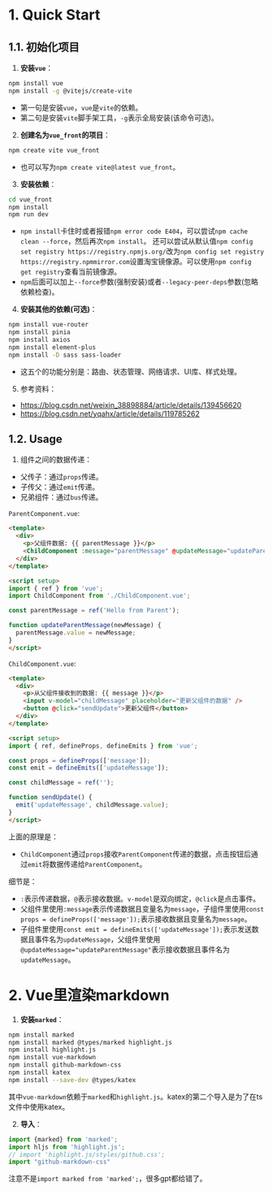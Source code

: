 # 1. Quick Start
## 1.1. 初始化项目

1. **安装`vue`**：
```bash
npm install vue
npm install -g @vitejs/create-vite
```
- 第一句是安装`vue`，`vue`是`vite`的依赖。
- 第二句是安装`vite`脚手架工具，`-g`表示全局安装(该命令可选)。


2. **创建名为`vue_front`的项目**：
```bash
npm create vite vue_front
```
- 也可以写为`npm create vite@latest vue_front`。

3. **安装依赖**：
```bash
cd vue_front
npm install
npm run dev
```
- `npm install`卡住时或者报错`npm error code E404`，可以尝试`npm cache clean --force`，然后再次`npm install`。
还可以尝试从默认值`npm config set registry https://registry.npmjs.org/`改为`npm config set registry https://registry.npmmirror.com`设置淘宝镜像源。可以使用`npm config get registry`查看当前镜像源。
- `npm`后面可以加上`--force`参数(强制安装)或者`--legacy-peer-deps`参数(忽略依赖检查)。

4. **安装其他的依赖(可选)**：
```bash
npm install vue-router
npm install pinia
npm install axios
npm install element-plus
npm install -D sass sass-loader
```
- 这五个的功能分别是：路由、状态管理、网络请求、UI库、样式处理。


5. 参考资料：
- https://blog.csdn.net/weixin_38898884/article/details/139456620
- https://blog.csdn.net/yqahx/article/details/119785262


## 1.2. Usage

1. 组件之间的数据传递：
- 父传子：通过`props`传递。
- 子传父：通过`emit`传递。
- 兄弟组件：通过`bus`传递。

`ParentComponent.vue`:
```html
<template>
  <div>
    <p>父组件数据: {{ parentMessage }}</p>
    <ChildComponent :message="parentMessage" @updateMessage="updateParentMessage" />
  </div>
</template>

<script setup>
import { ref } from 'vue';
import ChildComponent from './ChildComponent.vue';

const parentMessage = ref('Hello from Parent');

function updateParentMessage(newMessage) {
  parentMessage.value = newMessage;
}
</script>
```
`ChildComponent.vue`:
```html
<template>
  <div>
    <p>从父组件接收到的数据: {{ message }}</p>
    <input v-model="childMessage" placeholder="更新父组件的数据" />
    <button @click="sendUpdate">更新父组件</button>
  </div>
</template>

<script setup>
import { ref, defineProps, defineEmits } from 'vue';

const props = defineProps(['message']);
const emit = defineEmits(['updateMessage']);

const childMessage = ref('');

function sendUpdate() {
  emit('updateMessage', childMessage.value);
}
</script>
```
上面的原理是：
- `ChildComponent`通过`props`接收`ParentComponent`传递的数据，点击按钮后通过`emit`将数据传递给`ParentComponent`。

细节是：
- `:`表示传递数据，`@`表示接收数据。`v-model`是双向绑定，`@click`是点击事件。
- 父组件里使用`:message`表示传递数据且变量名为`message`，子组件里使用`const props = defineProps(['message']);`表示接收数据且变量名为`message`。
- 子组件里使用`const emit = defineEmits(['updateMessage']);`表示发送数据且事件名为`updateMessage`，父组件里使用`@updateMessage="updateParentMessage"`表示接收数据且事件名为`updateMessage`。


# 2. Vue里渲染markdown

1. **安装`marked`**：
```bash
npm install marked
npm install marked @types/marked highlight.js
npm install highlight.js
npm install vue-markdown
npm install github-markdown-css
npm install katex
npm install --save-dev @types/katex
```
其中`vue-markdown`依赖于`marked`和`highlight.js`。katex的第二个导入是为了在ts文件中使用katex。

2. **导入**：
```ts
import {marked} from 'marked';
import hljs from 'highlight.js';
// import 'highlight.js/styles/github.css';
import "github-markdown-css"
```
注意不是`import marked from 'marked';`，很多gpt都给错了。